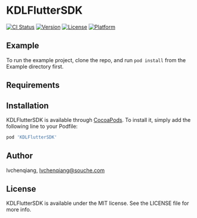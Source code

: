 # KDLFlutterSDK

[![CI Status](https://img.shields.io/travis/lvchenqiang/KDLFlutterSDK.svg?style=flat)](https://travis-ci.org/lvchenqiang/KDLFlutterSDK)
[![Version](https://img.shields.io/cocoapods/v/KDLFlutterSDK.svg?style=flat)](https://cocoapods.org/pods/KDLFlutterSDK)
[![License](https://img.shields.io/cocoapods/l/KDLFlutterSDK.svg?style=flat)](https://cocoapods.org/pods/KDLFlutterSDK)
[![Platform](https://img.shields.io/cocoapods/p/KDLFlutterSDK.svg?style=flat)](https://cocoapods.org/pods/KDLFlutterSDK)

## Example

To run the example project, clone the repo, and run `pod install` from the Example directory first.

## Requirements

## Installation

KDLFlutterSDK is available through [CocoaPods](https://cocoapods.org). To install
it, simply add the following line to your Podfile:

```ruby
pod 'KDLFlutterSDK'
```

## Author

lvchenqiang, lvchenqiang@souche.com

## License

KDLFlutterSDK is available under the MIT license. See the LICENSE file for more info.
